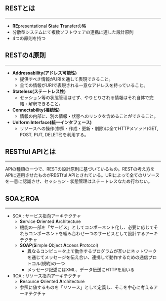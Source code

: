 ## RESTとは
---
- **RE**presentational **S**tate **T**ransferの略
- 分散型システムにて複数ソフトウェアの連携に適した設計原則
- 4つの原則を持つ

## RESTの4原則
---
- **Addressability(アドレス可能性)**
  - 提供すべき情報がURIを通して表現できること。
  - 全ての情報がURIで表現される一意なアドレスを持っていること。
- **Stateless(ステートレス性)**
  - セッション等の状態管理はせず、やりとりされる情報はそれ自体で完結・解釈できること。
- **Connectability(接続性)**
  - 情報の内部に、別の情報・状態へのリンクを含めることができること。
- **Uniform Interface(統一インタフェース)**
  - リソースへの操作(参照・作成・更新・削除)は全てHTTPメソッド(GET, POST, PUT, DELETE)を利用する。

## RESTful APIとは
---
APIの種類の一つで、RESTの設計原則に基づいているもの。RESTの考え方をAPIに適用させたものがRESTful APIとされている。URIによって全てのリソースを一意に認識させ、セッション・状態管理はステートレスなため行わない。

## SOAとROA
---
- SOA : サービス指向アーキテクチャ
  - **S**ervice **O**riented **A**rchitecture
  - 機能の一部を「サービス」としてコンポーネント化し、必要に応じてそれらコンポーネントを組み合わせ一つのサービスとして設計するアーキテクチャ
  - **SOAP**(**S**imple **O**bject **A**ccess **P**rotocol)
    - 異なるコンピュータ上で動作するプログラムが互いにネットワークを通じてメッセージを伝え合い、連携して動作するための通信プロトコル(規約)の一つ
    - メッセージ記述にはXML、データ伝送にHTTPを用いる
- ROA : リソース指向アーキテクチャ
  - **R**esource **O**riented **A**rchitecture
  - 参照に値するものを「リソース」として定義し、そこを中心に考えるアーキテクチャ